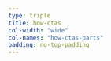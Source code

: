 ```yaml
---
type: triple
title: how-ctas
col-width: "wide"
col-names: "how-ctas-parts"
padding: no-top-padding
---
```

